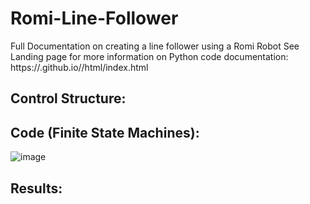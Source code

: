 # Romi-Line-Follower
Full Documentation on creating a line follower using a Romi Robot
See Landing page for more information on Python code documentation: https://<ChrisSchniepp>.github.io/<Romi-Line-Follower>/html/index.html


## Control Structure:

## Code (Finite State Machines):
![image](https://github.com/user-attachments/assets/3e9f5e1a-7e69-452e-843c-5f5a68c3afdf)


## Results:
